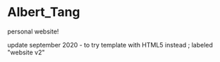 # Albert_Tang
personal website!

update september 2020 - to try template with HTML5 instead ; labeled "website v2"
